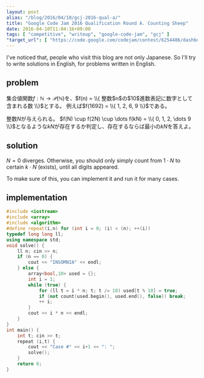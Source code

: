 ```yaml
---
layout: post
alias: "/blog/2016/04/10/gcj-2016-qual-a/"
title: "Google Code Jam 2016 Qualification Round A. Counting Sheep"
date: 2016-04-10T11:04:16+09:00
tags: [ "competitive", "writeup", "google-code-jam", "gcj" ]
"target_url": [ "https://code.google.com/codejam/contest/6254486/dashboard#s=p0" ]
---
```


I've noticed that, people who visit this blog are not only Japanese.
So I'll try to write solutions in English, for problems written in English.

## problem

集合値関数$f : \mathbb{N} \to \mathcal{P}(\mathbb{N})$を、$f(n) = \\{ 整数$n$の$10$進数表記に数字として含まれる数 \\}$とする。
例えば$f(1692) = \\{ 1, 2, 6, 9 \\}$である。

整数$N$が与えられる。
$f(N) \cup f(2N) \cup \dots f(kN) = \\{ 0, 1, 2, \dots 9 \\}$となるような$kN$が存在するか判定し、存在するならば最小の$kN$を答えよ。

## solution

$N = 0$ diverges. Otherwise, you should only simply count from $1 \cdot N$ to certain $k \cdot N$ (exists), until all digits appeared.

To make sure of this, you can implement it and run it for many cases.

## implementation

``` c++
#include <iostream>
#include <array>
#include <algorithm>
#define repeat(i,n) for (int i = 0; (i) < (n); ++(i))
typedef long long ll;
using namespace std;
void solve() {
    ll n; cin >> n;
    if (n == 0) {
        cout << "INSOMNIA" << endl;
    } else {
        array<bool,10> used = {};
        int i = 1;
        while (true) {
            for (ll t = i * n; t; t /= 10) used[t % 10] = true;
            if (not count(used.begin(), used.end(), false)) break;
            ++ i;
        }
        cout << i * n << endl;
    }
}
int main() {
    int t; cin >> t;
    repeat (i,t) {
        cout << "Case #" << i+1 << ": ";
        solve();
    }
    return 0;
}
```
